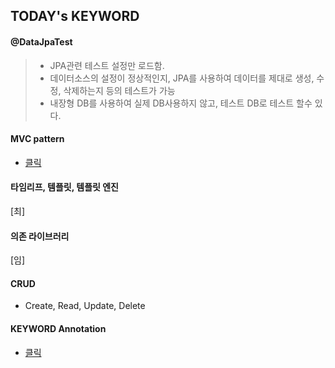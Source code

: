 ## TODAY's KEYWORD

#### @DataJpaTest
> - JPA관련 테스트 설정만 로드함.
> - 데이터소스의 설정이 정상적인지, JPA를 사용하여 데이터를 제대로 생성, 수정, 삭제하는지
등의 테스트가 가능
> - 내장형 DB를 사용하여 실제 DB사용하지 않고, 테스트 DB로 테스트 할수 있다.

#### MVC pattern
- [클릭](https://github.com/ber01/Study-Spring-Boot/tree/master/keyword/MVC)
#### 타임리프, 템플릿, 템플릿 엔진
[최]
#### 의존 라이브러리
[임]
#### CRUD
- Create, Read, Update, Delete
#### KEYWORD Annotation
- [클릭](https://github.com/etg6550/2019WinterProject/tree/master/Day4/HomeWork)
